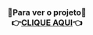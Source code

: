 <h1>
<h3 align="center">🔹Para ver o projeto🔹<br>👉<a href="https://eiibrunoferreira.github.io/semaphore/">CLIQUE AQUI</a>👈</h3>
